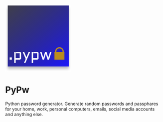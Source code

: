 ![App logo](./images/PyPw_logo.svg)

# PyPw

Python password generator. Generate random passwords and passphares for your home, work, personal computers, emails, social media accounts and anything else.
